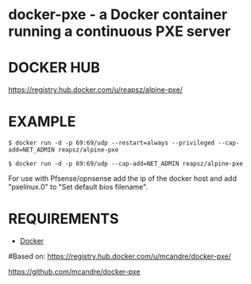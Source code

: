 # docker-pxe - a Docker container running a continuous PXE server

# DOCKER HUB

https://registry.hub.docker.com/u/reapsz/alpine-pxe/

# EXAMPLE

```
$ docker run -d -p 69:69/udp --restart=always --privileged --cap-add=NET_ADMIN reapsz/alpine-pxe

$ docker run -d -p 69:69/udp --cap-add=NET_ADMIN reapsz/alpine-pxe
```
For use with Pfsense/opnsense add the ip of the docker host and add "pxelinux.0" to "Set default bios filename".

# REQUIREMENTS

* [Docker](https://www.docker.com/)

#Based on:
https://registry.hub.docker.com/u/mcandre/docker-pxe/

https://github.com/mcandre/docker-pxe
